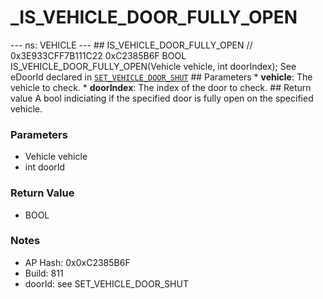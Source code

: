 # _IS_VEHICLE_DOOR_FULLY_OPEN

--- ns: VEHICLE --- ## IS_VEHICLE_DOOR_FULLY_OPEN  // 0x3E933CFF7B111C22 0xC2385B6F BOOL IS_VEHICLE_DOOR_FULLY_OPEN(Vehicle vehicle, int doorIndex);  See eDoorId declared in [`SET_VEHICLE_DOOR_SHUT`](#_0x93D9BD300D7789E5)  ## Parameters * **vehicle**: The vehicle to check. * **doorIndex**: The index of the door to check.  ## Return value A bool indiciating if the specified door is fully open on the specified vehicle.

### Parameters
* Vehicle vehicle
* int doorId

### Return Value
* BOOL

### Notes
* AP Hash: 0x0xC2385B6F
* Build: 811
* doorId: see SET_VEHICLE_DOOR_SHUT

